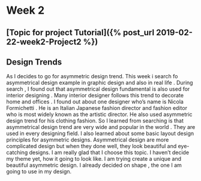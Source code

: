 # Week 2
## [Topic for project Tutorial]({% post_url 2019-02-22-week2-Project2 %})

## Design Trends
As I decides to go for asymmetric design trend. This week i search fo asymmetrical design example in graphic design and also in real life . During search , I found out that asymmetrical design fundamental is also used for interior designing . Many interior designer follows this trend to decorate home and offices . I found out about one designer who’s name is Nicola Formichetti . He is an Italian Japanese fashion director and fashion editor who is most widely known as the artistic director. He also used asymmetric design trend for his clothing fashion. So I learned from  searching is that asymmetrical design trend are very wide and popular in the world . They are used in every designing field. I also learned about   some basic layout design principles for asymmetric designs. Asymmetrical design are more complicated design but when they   done well, they look  beautiful and eye-catching designs. I am really glad that I choose this topic. I haven’t decide my theme yet, how it going to look like. I am trying create a unique and beautiful asymmetric design. I already decided on shape , the one I am going to use in my design.
